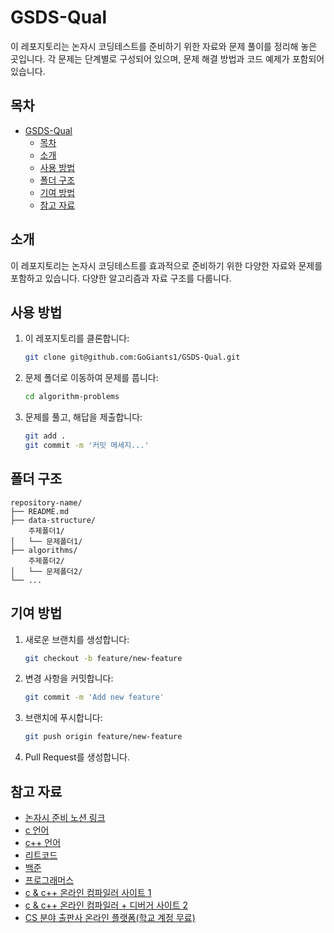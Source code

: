 # GSDS-Qual
이 레포지토리는 논자시 코딩테스트를 준비하기 위한 자료와 문제 풀이를 정리해 놓은 곳입니다. 각 문제는 단계별로 구성되어 있으며, 문제 해결 방법과 코드 예제가 포함되어 있습니다.

## 목차

- [GSDS-Qual](#gsds-qual)
  - [목차](#목차)
  - [소개](#소개)
  - [사용 방법](#사용-방법)
  - [폴더 구조](#폴더-구조)
  - [기여 방법](#기여-방법)
  - [참고 자료](#참고-자료)

## 소개

이 레포지토리는 논자시 코딩테스트를 효과적으로 준비하기 위한 다양한 자료와 문제를 포함하고 있습니다. 다양한 알고리즘과 자료 구조를 다룹니다.

## 사용 방법

1. 이 레포지토리를 클론합니다:
    ```bash
    git clone git@github.com:GoGiants1/GSDS-Qual.git
    ```
2. 문제 폴더로 이동하여 문제를 풉니다:
    ```bash
    cd algorithm-problems
    ```
3. 문제를 풀고, 해답을 제출합니다:
    ```bash
    git add .
    git commit -m '커밋 메세지...'
    ```

## 폴더 구조

```
repository-name/
├── README.md
├── data-structure/
    주제폴더1/
│   └── 문제폴더1/
├── algorithms/
    주제폴더2/
│   └── 문제폴더2/
└── ...
```

## 기여 방법

1. 새로운 브랜치를 생성합니다:
    ```bash
    git checkout -b feature/new-feature
    ```
2. 변경 사항을 커밋합니다:
    ```bash
    git commit -m 'Add new feature'
    ```
3. 브랜치에 푸시합니다:
    ```bash
    git push origin feature/new-feature
    ```
4. Pull Request를 생성합니다.

## 참고 자료

- [논자시 준비 노션 링크](https://www.notion.so/yun-jeong/2024-2-23ded091871a48889aa4b608ff1afd87)
- [c 언어](https://dojang.io/course/view.php?id=2)
- [c++ 언어](https://modoocode.com/category/C++)
- [리트코드](https://leetcode.com/)
- [백준](https://www.acmicpc.net/)
- [프로그래머스](https://programmers.co.kr/)
- [c & c++ 온라인 컴파일러 사이트 1](https://www.mycompiler.io/ko/new/cpp)
- [c & c++ 온라인 컴파일러 + 디버거 사이트 2](https://www.onlinegdb.com)
- [CS 분야 출판사 온라인 플랫폼(학교 계정 무료)](https://learning.oreilly.com/home/)

